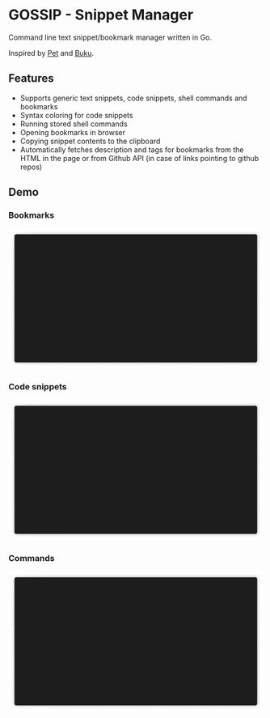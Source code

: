 # GOSSIP - Snippet Manager

Command line text snippet/bookmark manager written in Go.

Inspired by
[Pet](https://github.com/knqyf263/pet) and
[Buku](https://github.com/jarun/Buku).

## Features

* Supports generic text snippets, code snippets, shell commands and bookmarks
* Syntax coloring for code snippets
* Running stored shell commands
* Opening bookmarks in browser
* Copying snippet contents to the clipboard
* Automatically fetches description and tags for bookmarks from the HTML in the
  page or from Github API (in case of links pointing to github repos)

## Demo

### Bookmarks
<img src="demo-bookmarks.gif" width="700">

### Code snippets
<img src="demo-code.gif" width="700">

### Commands
<img src="demo-commands.gif" width="700">
